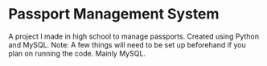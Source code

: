 # Passport Management System
A project I made in high school to manage passports.
Created using Python and MySQL.
Note: A few things will need to be set up beforehand if you plan on running the code. Mainly MySQL.
